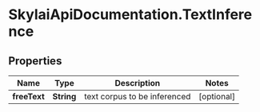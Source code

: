 # SkylaiApiDocumentation.TextInference

## Properties
Name | Type | Description | Notes
------------ | ------------- | ------------- | -------------
**freeText** | **String** | text corpus to be inferenced | [optional] 
